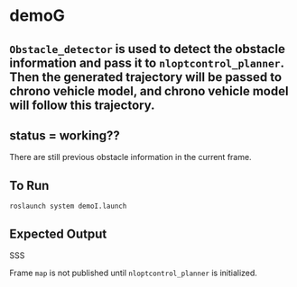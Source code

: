 # demoG

## `Obstacle_detector` is used to detect the obstacle information and pass it to `nloptcontrol_planner`. Then the generated trajectory will be passed to chrono vehicle model, and chrono vehicle model will follow this trajectory. 

## status = working??
There are still previous obstacle information in the current frame.  

## To Run
```
roslaunch system demoI.launch
```

## Expected Output
SSS

Frame `map` is not published until `nloptcontrol_planner` is initialized.
